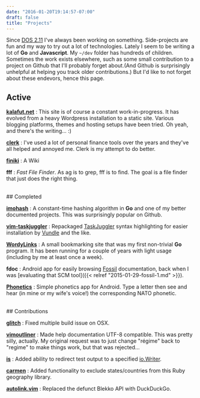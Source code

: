 ```yaml
---
date: "2016-01-20T19:14:57-07:00"
draft: false
title: "Projects"
---
```


Since [DOS 2.11][] I've always been working on something. Side-projects are fun and my way to try out a lot of technologies. Lately I seem to be writing a lot of **Go** and **Javascript**. My `~/dev` folder has hundreds of children. Sometimes the work exists elsewhere, such as some small contribution to a project on Github that I'll probably forget about.(And Github is surprisingly unhelpful at helping you track older contributions.) But I'd like to not forget about these endevors, hence this page.

## Active
**[kalafut.net][]**
: This site is of course a constant work-in-progress. It has evolved from a heavy Wordpress installation to a static site. Various blogging platforms, themes and hosting setups have been tried. Oh yeah, and there's the writing... :)

**[clerk][]**
: I've used a lot of personal finance tools over the years and they've all helped and annoyed me. Clerk is my attempt to do better.

**[finiki][]**
: A Wiki


**fff**
: *Fast File Finder*. As ag is to grep, fff is to find. The goal is a file finder that just does the right thing. 

<br>
## Completed

**[imohash][]**
: A constant-time hashing algorithm in **Go** and one of my better documented projects. This was surprisingly popular on Github.

**[vim-taskjuggler][]**
: Repackaged [TaskJuggler](http://www.taskjuggler.org/) syntax highlighting for easier installation by [Vundle](https://github.com/VundleVim/Vundle.vim) and the like.

**[WordyLinks][]**
: A small bookmarking site that was my first non-trivial **Go** program. It has been running for a couple of years with light usage (including by me at least once a week).

**fdoc**
: Android app for easily browsing [Fossil](http://fossil-scm.org) documentation, back when I was [evaluating that SCM tool]({{< relref "2015-01-29-fossil-1.md" >}}).

**<a href="/phonetics.png" data-lightbox="image-1" data-title="Phonetics">Phonetics</a>**
: Simple phonetics app for Android. Type a letter then see and hear (in mine or my wife's voice!) the corresponding NATO phonetic.


<br>
## Contributions

**[glitch][]**
: Fixed multiple build issue on OSX.

**[vimoutliner][]**
: Made help documentation UTF-8 compatible. This was pretty silly, actually. My original request was to just change "régime" back to "regime" to make things work, but that was rejected...

**[is][]**
: Added ability to redirect test output to a specified [io.Writer](https://golang.org/pkg/io/#Writer).

**[carmen][]**
: Added functionality to exclude states/countries from this Ruby geography library.

**[autolink.vim][]**
: Replaced the defunct Blekko API with DuckDuckGo.



[DOS 2.11]: https://en.wikipedia.org/wiki/DOS
[kalafut.net]: https://kalafut.net
[finiki]: https://github.com/kalafut/finiki
[clerk]: https://github.com/kalafut/clerk
[imohash]: https://github.com/kalafut/imohash
[vim-taskjuggler]: https://github.com/kalafut/vim-taskjuggler
[WordyLinks]: http://wordylinks.kalafut.net
[glitch]: https://github.com/levicook/glitch/pull/3
[vimoutliner]: https://github.com/vimoutliner/vimoutliner/pulls?q=is%3Apr+author%3Akalafut
[backbone]: https://github.com/jashkenas/backbone/pull/2889
[is]: https://github.com/tylerb/is/issues/2
[carmen]: https://github.com/jim/carmen/commits?author=kalafut
[autolink.vim]: https://github.com/sampsyo/autolink.vim/pull/2
